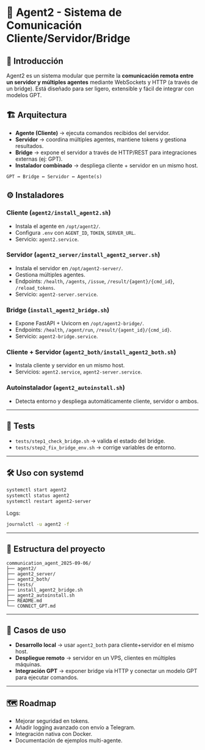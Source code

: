 # 🤖 Agent2 - Sistema de Comunicación Cliente/Servidor/Bridge

## 📌 Introducción
Agent2 es un sistema modular que permite la **comunicación remota entre un servidor y múltiples agentes** mediante WebSockets y HTTP (a través de un bridge). Está diseñado para ser ligero, extensible y fácil de integrar con modelos GPT.

## 🏗️ Arquitectura
- **Agente (Cliente)** → ejecuta comandos recibidos del servidor.
- **Servidor** → coordina múltiples agentes, mantiene tokens y gestiona resultados.
- **Bridge** → expone el servidor a través de HTTP/REST para integraciones externas (ej: GPT).
- **Instalador combinado** → despliega cliente + servidor en un mismo host.

```
GPT ↔ Bridge ↔ Servidor ↔ Agente(s)
```

## ⚙️ Instaladores

### Cliente (`agent2/install_agent2.sh`)
- Instala el agente en `/opt/agent2/`.
- Configura `.env` con `AGENT_ID`, `TOKEN`, `SERVER_URL`.
- Servicio: `agent2.service`.

### Servidor (`agent2_server/install_agent2_server.sh`)
- Instala el servidor en `/opt/agent2-server/`.
- Gestiona múltiples agentes.
- Endpoints: `/health`, `/agents`, `/issue`, `/result/{agent}/{cmd_id}`, `/reload_tokens`.
- Servicio: `agent2-server.service`.

### Bridge (`install_agent2_bridge.sh`)
- Expone FastAPI + Uvicorn en `/opt/agent2-bridge/`.
- Endpoints: `/health`, `/agent/run`, `/result/{agent_id}/{cmd_id}`.
- Servicio: `agent2-bridge.service`.

### Cliente + Servidor (`agent2_both/install_agent2_both.sh`)
- Instala cliente y servidor en un mismo host.
- Servicios: `agent2.service`, `agent2-server.service`.

### Autoinstalador (`agent2_autoinstall.sh`)
- Detecta entorno y despliega automáticamente cliente, servidor o ambos.

---

## 🧪 Tests
- `tests/step1_check_bridge.sh` → valida el estado del bridge.
- `tests/step2_fix_bridge_env.sh` → corrige variables de entorno.

---

## 🛠️ Uso con systemd
```bash
systemctl start agent2
systemctl status agent2
systemctl restart agent2-server
```

Logs:
```bash
journalctl -u agent2 -f
```

---

## 📂 Estructura del proyecto
```
communication_agent_2025-09-06/
├── agent2/
├── agent2_server/
├── agent2_both/
├── tests/
├── install_agent2_bridge.sh
├── agent2_autoinstall.sh
├── README.md
└── CONNECT_GPT.md
```

---

## 🚀 Casos de uso
- **Desarrollo local** → usar `agent2_both` para cliente+servidor en el mismo host.
- **Despliegue remoto** → servidor en un VPS, clientes en múltiples máquinas.
- **Integración GPT** → exponer bridge vía HTTP y conectar un modelo GPT para ejecutar comandos.

---

## 🗺️ Roadmap
- Mejorar seguridad en tokens.
- Añadir logging avanzado con envío a Telegram.
- Integración nativa con Docker.
- Documentación de ejemplos multi-agente.
